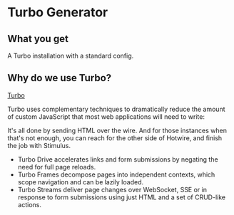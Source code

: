 # Turbo Generator

## What you get

A Turbo installation with a standard config.

## Why do we use Turbo?

[Turbo](https://turbo.hotwired.dev/)

Turbo uses complementary techniques to dramatically reduce the amount of custom JavaScript that most web applications will need to write:

It's all done by sending HTML over the wire. And for those instances when that's not enough, you can reach for the other side of Hotwire, and finish the job with Stimulus.

* Turbo Drive accelerates links and form submissions by negating the need for full page reloads.
* Turbo Frames decompose pages into independent contexts, which scope navigation and can be lazily loaded.
* Turbo Streams deliver page changes over WebSocket, SSE or in response to form submissions using just HTML and a set of CRUD-like actions.
